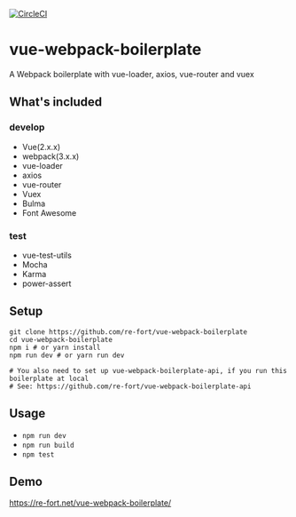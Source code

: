 [![CircleCI](https://circleci.com/gh/re-fort/vue-webpack-boilerplate.svg?style=shield)](https://circleci.com/gh/re-fort/vue-webpack-boilerplate)

vue-webpack-boilerplate
======================

A Webpack boilerplate with vue-loader, axios, vue-router and vuex

## What's included
### develop
- Vue(2.x.x)
- webpack(3.x.x)
- vue-loader
- axios
- vue-router
- Vuex
- Bulma
- Font Awesome

### test
- vue-test-utils
- Mocha
- Karma
- power-assert

## Setup
```
git clone https://github.com/re-fort/vue-webpack-boilerplate
cd vue-webpack-boilerplate
npm i # or yarn install
npm run dev # or yarn run dev

# You also need to set up vue-webpack-boilerplate-api, if you run this boilerplate at local
# See: https://github.com/re-fort/vue-webpack-boilerplate-api
```

## Usage
- `npm run dev`
- `npm run build`
- `npm test`

## Demo
https://re-fort.net/vue-webpack-boilerplate/
